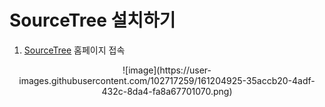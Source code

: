 # SourceTree 설치하기
1. [SourceTree](https://www.sourcetreeapp.com) 홈페이지 접속

<p align="center">
 ![image](https://user-images.githubusercontent.com/102717259/161204925-35accb20-4adf-432c-8da4-fa8a67701070.png)
</p>
